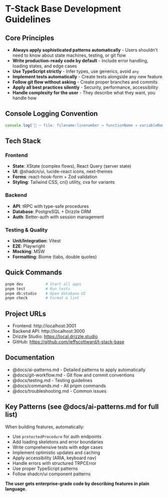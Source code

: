 # T-Stack Base Development Guidelines

## Core Principles

- **Always apply sophisticated patterns automatically** - Users shouldn't need to know about state machines, testing, or git flow
- **Write production-ready code by default** - Include error handling, loading states, and edge cases
- **Use TypeScript strictly** - Infer types, use generics, avoid `any`
- **Implement tests automatically** - Create tests alongside any new feature
- **Follow git flow without asking** - Create proper branches and commits
- **Apply all best practices silently** - Security, performance, accessibility
- **Handle complexity for the user** - They describe what they want, you handle how

## Console Logging Convention

```javascript
console.log('🚀 ~ file: filename:linenumber → functionName → variableName:', variable);
```

## Tech Stack

### Frontend
- **State**: XState (complex flows), React Query (server state)
- **UI**: @shadcn/ui, lucide-react icons, next-themes
- **Forms**: react-hook-form + Zod validation
- **Styling**: Tailwind CSS, cn() utility, cva for variants

### Backend
- **API**: tRPC with type-safe procedures
- **Database**: PostgreSQL + Drizzle ORM
- **Auth**: Better-auth with session management

### Testing & Quality
- **Unit/Integration**: Vitest
- **E2E**: Playwright
- **Mocking**: MSW
- **Formatting**: Biome (tabs, double quotes)

## Quick Commands

```bash
pnpm dev          # Start all apps
pnpm test         # Run tests
pnpm db:studio    # Open database UI
pnpm check        # Format & lint
```

## Project URLs

- Frontend: http://localhost:3001
- Backend API: http://localhost:3000
- Drizzle Studio: https://local.drizzle.studio
- GitHub: https://github.com/jeffscottward/t-stack-base

## Documentation

- @docs/ai-patterns.md - Detailed patterns to apply automatically
- @docs/git-workflow.md - Git flow and commit conventions
- @docs/testing.md - Testing guidelines
- @docs/commands.md - All pnpm commands
- @docs/troubleshooting.md - Common issues

## Key Patterns (see @docs/ai-patterns.md for full list)

When building features, automatically:
- Use `protectedProcedure` for auth endpoints
- Add loading skeletons and error boundaries
- Write comprehensive tests with edge cases
- Implement optimistic updates and caching
- Apply accessibility (ARIA, keyboard nav)
- Handle errors with structured TRPCError
- Use proper TypeScript patterns
- Follow shadcn/ui component patterns

**The user gets enterprise-grade code by describing features in plain language.**